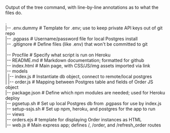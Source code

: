 
Output of the tree command, with line-by-line annotations as to what the files do.

.<br/>
|-- .env.dummy      # Template for .env; use to keep private API keys out of git repo<br/>
|-- .pgpass         # Username/password file for local Postgres install<br/>
|-- .gitignore      # Define files (like .env) that won't be committed to git<br/>
|<br/>
|-- Procfile        # Specify what script is run on Heroku<br/>
|-- README.md       # Markdown documentation; formatted for github<br/>
|-- index.html      # Main page, with CSS/JS/img assets imported via link<br/>
|-- models         <br/>
|   |-- index.js    # Instantiate db object, connect to remote/local postgres<br/>
|   |-- order.js    # Mapping between Postgres table and fields of Order JS object<br/>
|-- package.json    # Define which npm modules are needed; used for Heroku deploy<br/>
|-- pgsetup.sh      # Set up local Postgres db from .pgpass for use by index.js<br/>
|-- setup-ssjs.sh   # Set up npm, heroku, and postgres for the app to run<br/>
|-- views          <br/>
|-- orders.ejs  # template for displaying Order instances as HTML<br/>
|-- web.js          # Main express app; defines /, /order, and /refresh_order routes<br/>
